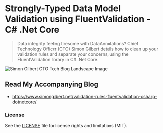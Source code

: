 ﻿# Strongly-Typed Data Model Validation using FluentValidation - C# .Net Core
> Data integrity feeling tiresome with DataAnnotations? Chief Technology Officer (CTO) Simon Gilbert details how to clean up your validation rules and separate your concerns, using the FluentValidation library in C# .Net Core.

![Simon Gilbert CTO Tech Blog Landscape Image](https://www.simongilbert.net/content/images/2019/03/simon-gilbert-cto-tech-blog-post-nine.png)

## Read My Accompanying Blog
- https://www.simongilbert.net/validation-rules-fluentvalidation-csharp-dotnetcore/

### License
See the [LICENSE](LICENSE.md) file for license rights and limitations (MIT).